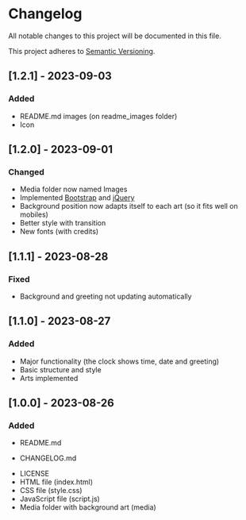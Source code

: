 # Changelog

All notable changes to this project will be documented in this file.

This project adheres to [Semantic Versioning](https://semver.org/spec/v2.0.0.html).

## [1.2.1] - 2023-09-03

### Added

- README.md images (on readme_images folder)
- Icon

## [1.2.0] - 2023-09-01

### Changed

- Media folder now named Images
- Implemented [Bootstrap](https://getbootstrap.com/) and [jQuery](https://jquery.com/)
- Background position now adapts itself to each art (so it fits well on mobiles)
- Better style with transition
- New fonts (with credits)

## [1.1.1] - 2023-08-28

### Fixed

- Background and greeting not updating automatically

## [1.1.0] - 2023-08-27

### Added

- Major functionality (the clock shows time, date and greeting)
- Basic structure and style
- Arts implemented

## [1.0.0] - 2023-08-26

### Added

- <p>README.md</p>
- <p>CHANGELOG.md</p>
- LICENSE
- HTML file (index.html)
- CSS file (style.css)
- JavaScript file (script.js)
- Media folder with background art (media)
